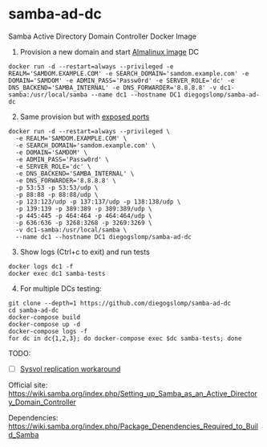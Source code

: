 # samba-ad-dc

Samba Active Directory Domain Controller Docker Image

1. Provision a new domain and start [Almalinux image](https://hub.docker.com/r/diegogslomp/samba-ad-dc) DC
```
docker run -d --restart=always --privileged -e REALM='SAMDOM.EXAMPLE.COM' -e SEARCH_DOMAIN='samdom.example.com' -e DOMAIN='SAMDOM' -e ADMIN_PASS='Passw0rd' -e SERVER_ROLE='dc' -e DNS_BACKEND='SAMBA_INTERNAL' -e DNS_FORWARDER='8.8.8.8' -v dc1-samba:/usr/local/samba --name dc1 --hostname DC1 diegogslomp/samba-ad-dc
```

2. Same provision but with [exposed ports](https://wiki.samba.org/index.php/Samba_AD_DC_Port_Usage)
```
docker run -d --restart=always --privileged \
  -e REALM='SAMDOM.EXAMPLE.COM' \
  -e SEARCH_DOMAIN='samdom.example.com' \
  -e DOMAIN='SAMDOM' \
  -e ADMIN_PASS='Passw0rd' \
  -e SERVER_ROLE='dc' \
  -e DNS_BACKEND='SAMBA_INTERNAL' \
  -e DNS_FORWARDER='8.8.8.8' \
  -p 53:53 -p 53:53/udp \
  -p 88:88 -p 88:88/udp \
  -p 123:123/udp -p 137:137/udp -p 138:138/udp \
  -p 139:139 -p 389:389 -p 389:389/udp \
  -p 445:445 -p 464:464 -p 464:464/udp \
  -p 636:636 -p 3268:3268 -p 3269:3269 \
  -v dc1-samba:/usr/local/samba \
  --name dc1 --hostname DC1 diegogslomp/samba-ad-dc
```

3. Show logs (Ctrl+c to exit) and run tests
```
docker logs dc1 -f
docker exec dc1 samba-tests
```

4. For multiple DCs testing:
```
git clone --depth=1 https://github.com/diegogslomp/samba-ad-dc
cd samba-ad-dc
docker-compose build
docker-compose up -d
docker-compose logs -f
for dc in dc{1,2,3}; do docker-compose exec $dc samba-tests; done
```

TODO: 

  - [ ] [Sysvol replication workaround](https://wiki.samba.org/index.php/Rsync_based_SysVol_replication_workaround)
  
Official site: https://wiki.samba.org/index.php/Setting_up_Samba_as_an_Active_Directory_Domain_Controller

Dependencies: https://wiki.samba.org/index.php/Package_Dependencies_Required_to_Build_Samba

